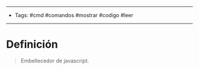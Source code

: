 --------------------
- Tags: #cmd #comandos #mostrar #codigo #leer
-----------------------------
# Definición

> Embellecedor de javascript.